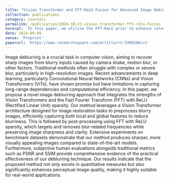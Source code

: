 ```yaml
---
title: "Vision Transformer and FFT-ReLU Fusion for Advanced Image Deblurring"
collection: publications
category: journals
permalink: /publication/2024-10-23-vision-transformer-fft-relu-fusion
excerpt: 'In this paper, we utilise the FFT-ReLU prior to enhance relevant frequency components using the Fast Fourier Transform (FFT) while applying ReLU sparsity to suppress noise. Our approach utilizes a Vision Transformer as a pre-processing model to generate a less blurry intermediate image by capturing both local and global features, which is then refined through FFT-ReLU, resulting in a sharp, high-quality output. Our experimental results demonstrate that our method consistently outperforms state-of-the-art image deblurring models, providing sharper and more visually compelling images.'
date: 2024-09-09
venue: 'Preprint'
paperurl: 'https://www.researchsquare.com/article/rs-5306286/v1'
---
```

Image deblurring is a crucial task in computer vision, aiming to recover sharp images from blurry inputs caused by camera shake, motion blur, or other factors. Traditional methods often struggle with complex or severe blur, particularly in high-resolution images. Recent advancements in deep learning, particularly Convolutional Neural Networks (CNNs) and Vision Transformers (ViTs), have shown promise but have limitations in capturing long-range dependencies and computational efficiency. In this paper, we propose a novel image deblurring approach that integrates the strengths of Vision Transformers and the Fast Fourier Transform (FFT) with ReLU (Rectified Linear Unit) sparsity. Our method leverages a Vision Transformer architecture designed for image restoration tasks to preprocess blurry images, efficiently capturing both local and global features to reduce blurriness. This is followed by post-processing using FFT with ReLU sparsity, which targets and removes blur-related frequencies while preserving image sharpness and clarity. Extensive experiments on benchmark datasets demonstrate that our method produces sharper, more visually appealing images compared to state-of-the-art models. Furthermore, subjective human evaluations alongside traditional metrics such as PSNR and SSIM provide comprehensive evidence of the practical effectiveness of our deblurring technique. Our results indicate that the proposed method not only excels in quantitative measures but also significantly enhances perceptual image quality, making it highly suitable for real-world applications.